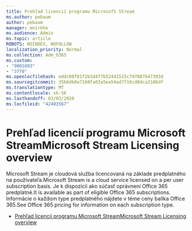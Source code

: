 ```yaml
---
title: Prehľad licencií programu Microsoft Stream
ms.author: pebaum
author: pebaum
manager: mnirkhe
ms.audience: Admin
ms.topic: article
ROBOTS: NOINDEX, NOFOLLOW
localization_priority: Normal
ms.collection: Adm_O365
ms.custom:
- "9001693"
- "3770"
ms.openlocfilehash: eddc08f81f2b3d477b52441515c797087647393d
ms.sourcegitcommit: 35b6db0a7160fa03a5ea54ad7f16cd84ca3186df
ms.translationtype: MT
ms.contentlocale: sk-SK
ms.lasthandoff: 03/03/2020
ms.locfileid: "42403567"
---
```

# <a name="microsoft-stream-licensing-overview"></a><span data-ttu-id="2dc90-102">Prehľad licencií programu Microsoft Stream</span><span class="sxs-lookup"><span data-stu-id="2dc90-102">Microsoft Stream Licensing overview</span></span>

<span data-ttu-id="2dc90-103">Microsoft Stream je cloudová služba licencovaná na základe predplatného na používateľa.</span><span class="sxs-lookup"><span data-stu-id="2dc90-103">Microsoft Stream is a cloud service licensed on a per user subscription basis.</span></span> <span data-ttu-id="2dc90-104">Je k dispozícii ako súčasť oprávnení Office 365 predplatné.</span><span class="sxs-lookup"><span data-stu-id="2dc90-104">It is available as part of eligible Office 365 subscriptions.</span></span> <span data-ttu-id="2dc90-105">Informácie o každom type predplatného nájdete v téme ceny balíka Office 365.</span><span class="sxs-lookup"><span data-stu-id="2dc90-105">See Office 365 pricing for information on each subscription type.</span></span>

- [<span data-ttu-id="2dc90-106">Prehľad licencií programu Microsoft Stream</span><span class="sxs-lookup"><span data-stu-id="2dc90-106">Microsoft Stream Licensing overview</span></span>](https://docs.microsoft.com/en-us/stream/license-overview)